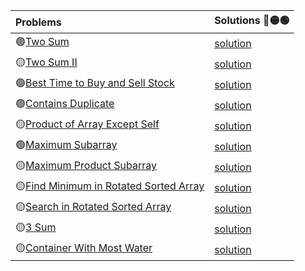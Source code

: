 | Problems      | Solutions   🔴🟡🟢 |
| :---        |  :--- |
|🟢[Two Sum](https://leetcode.com/problems/two-sum/)|[solution](./two-sum.py)|
|🟡[Two Sum II](https://leetcode.com/problems/two-sum-ii-input-array-is-sorted/)|[solution](./two-sum-ii-input-array-is-sorted.py)|
|🟢[Best Time to Buy and Sell Stock](https://leetcode.com/problems/best-time-to-buy-and-sell-stock/)|[solution](./best-time-to-buy-and-sell-stock.py)|
|🟢[Contains Duplicate](https://leetcode.com/problems/contains-duplicate/)|[solution](./contains-duplicate.py)|
|🟡[Product of Array Except Self](https://leetcode.com/problems/product-of-array-except-self/)|[solution](./product-of-array-except-self.py)|
|🟢[Maximum Subarray](https://leetcode.com/problems/maximum-subarray/)|[solution](./maximum-subarray.py)|
|🟡[Maximum Product Subarray](https://leetcode.com/problems/maximum-product-subarray/)|[solution](./maximum-product-subarray.py)|
|🟡[Find Minimum in Rotated Sorted Array](https://leetcode.com/problems/find-minimum-in-rotated-sorted-array/)|[solution](./find-minimum-in-rotated-sorted-array.py)|
|🟡[Search in Rotated Sorted Array](https://leetcode.com/problems/search-in-rotated-sorted-array/)|[solution](./search-in-rotated-sorted-array)|
|🟡[3 Sum](https://leetcode.com/problems/3sum/)|[solution](./3sum.py)|
|🟡[Container With Most Water](https://leetcode.com/problems/container-with-most-water/)|[solution](./container-with-most-water.py)|